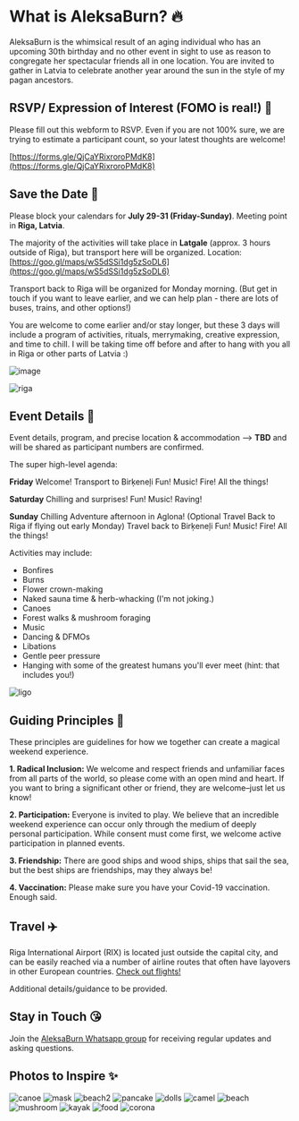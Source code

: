# What is AleksaBurn? 🔥

AleksaBurn is the whimsical result of an aging individual who has an upcoming 30th birthday and no other event in sight to use as reason to congregate 
her spectacular friends all in one location. You are invited to gather in Latvia to celebrate another year around the sun in the style of my pagan ancestors. 

## RSVP/ Expression of Interest (FOMO is real!) 🤩

Please fill out this webform to RSVP. Even if you are not 100% sure, we are trying to estimate a participant count, so your latest thoughts are welcome! 

[https://forms.gle/QjCaYRixroroPMdK8](https://forms.gle/QjCaYRixroroPMdK8)


## Save the Date 🎉

Please block your calendars for **July 29-31 (Friday-Sunday)**. Meeting point in **Riga, Latvia**. 

The majority of the activities will take place in **Latgale** (approx. 3 hours outside of Riga), but transport here will be organized. Location: [https://goo.gl/maps/wS5dSSi1dg5zSoDL6](https://goo.gl/maps/wS5dSSi1dg5zSoDL6) 

Transport back to Riga will be organized for Monday morning. (But get in touch if you want to leave earlier, and we can help plan - there are lots of buses, trains, and other options!)

You are welcome to come earlier and/or stay longer, but these 3 days will include a program of activities, rituals, merrymaking, creative expression, and time to chill. I will be taking time off before and after to hang with you all in Riga or other parts of Latvia :)

![image](https://user-images.githubusercontent.com/97361176/160701002-36f2ca86-399e-4e4c-8815-aaecf0e6747d.png)

![riga](./Riga-Latvia.jpeg)

## Event Details 🛶

Event details, program, and precise location & accommodation –> **TBD** and will be shared as participant numbers are confirmed. 

The super high-level agenda: 

**Friday** 
Welcome! 
Transport to Birķeneļi
Fun! Music! Fire! All the things! 

**Saturday** 
Chilling and surprises!
Fun! Music! Raving!

**Sunday** 
Chilling
Adventure afternoon in Aglona! 
(Optional Travel Back to Riga if flying out early Monday)
Travel back to Birķeneļi
Fun! Music! Fire! All the things! 

Activities may include: 
- Bonfires
- Burns 
- Flower crown-making
- Naked sauna time & herb-whacking (I'm not joking.)
- Canoes
- Forest walks & mushroom foraging
- Music 
- Dancing & DFMOs
- Libations
- Gentle peer pressure
- Hanging with some of the greatest humans you'll ever meet (hint: that includes you!)

![ligo](./ligo.jpeg)

## Guiding Principles 👯

These principles are guidelines for how we together can create a magical weekend experience. 

**1. Radical Inclusion:** We welcome and respect friends and unfamiliar faces from all parts of the world, so please come with an open mind and heart. If you want to bring a significant other or friend, they are welcome–just let us know! 

**2. Participation:** Everyone is invited to play. We believe that an incredible weekend experience can occur only through the medium of deeply personal participation. While consent must come first, we welcome active participation in planned events.  

**3. Friendship:** There are good ships and wood ships, ships that sail the sea, but the best ships are friendships, may they always be!

**4. Vaccination:** Please make sure you have your Covid-19 vaccination. Enough said. 

## Travel ✈️

Riga International Airport (RIX) is located just outside the capital city, and can be easily reached via a number of airline routes that often have layovers in other European countries. 
[Check out flights!](https://www.google.com/search?q=google+flights+riga&oq=google+flights+riga)

Additional details/guidance to be provided. 


## Stay in Touch 😘

Join the [AleksaBurn Whatsapp group](https://chat.whatsapp.com/BZMOTAZ3jgiFiVe3ArxQPK) for receiving regular updates and asking questions.  

## Photos to Inspire ✨
![canoe](./canoe.jpeg)
![mask](./mask.jpeg)
![beach2](./beach2.jpeg)
![pancake](./pancake.jpeg)
![dolls](./dolls.jpeg)
![camel](./camel.jpeg)
![beach](./beach.jpeg)
![mushroom](./mushroom.jpeg)
![kayak](./kayak.jpeg)
![food](./food.jpeg)
![corona](./corona.jpeg)


